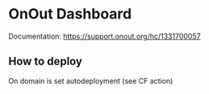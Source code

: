 # OnOut Dashboard
 
Documentation: https://support.onout.org/hc/1331700057

## How to deploy 

On domain is set autodeployment (see CF action)

